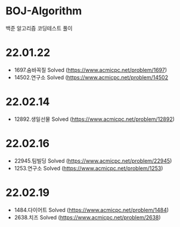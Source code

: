 # BOJ-Algorithm
백준 알고리즘 코딩테스트 풀이

# 22.01.22
- 1697.숨바꼭질 Solved (https://www.acmicpc.net/problem/1697)
- 14502.연구소 Solved (https://www.acmicpc.net/problem/14502

# 22.02.14
- 12892.생일선물 Solved (https://www.acmicpc.net/problem/12892)

# 22.02.16
- 22945.팀빌딩 Solved (https://www.acmicpc.net/problem/22945)
- 1253.연구소 Solved (https://www.acmicpc.net/problem/1253)

# 22.02.19
- 1484.다이어트 Solved (https://www.acmicpc.net/problem/1484)
- 2638.치즈 Solved (https://www.acmicpc.net/problem/2638)
